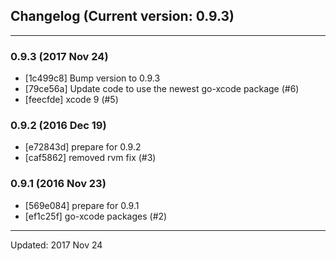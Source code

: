 ## Changelog (Current version: 0.9.3)

-----------------

### 0.9.3 (2017 Nov 24)

* [1c499c8] Bump version to 0.9.3
* [79ce56a] Update code to use the newest go-xcode package (#6)
* [feecfde] xcode 9 (#5)

### 0.9.2 (2016 Dec 19)

* [e72843d] prepare for 0.9.2
* [caf5862] removed rvm fix (#3)

### 0.9.1 (2016 Nov 23)

* [569e084] prepare for 0.9.1
* [ef1c25f] go-xcode packages (#2)

-----------------

Updated: 2017 Nov 24